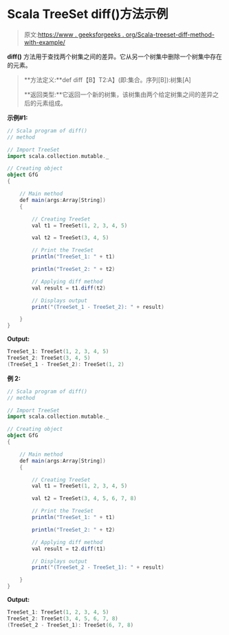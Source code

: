 # Scala TreeSet diff()方法示例

> 原文:[https://www . geeksforgeeks . org/Scala-treeset-diff-method-with-example/](https://www.geeksforgeeks.org/scala-treeset-diff-method-with-example/)

**diff()** 方法用于查找两个树集之间的差异。它从另一个树集中删除一个树集中存在的元素。

> **方法定义:**def diff【B】T2:A】(即:集合。序列[B]):树集[A]
> 
> **返回类型:**它返回一个新的树集，该树集由两个给定树集之间的差异之后的元素组成。

**示例#1:**

```scala
// Scala program of diff() 
// method 

// Import TreeSet
import scala.collection.mutable._

// Creating object 
object GfG 
{ 

    // Main method 
    def main(args:Array[String]) 
    { 

        // Creating TreeSet
        val t1 = TreeSet(1, 2, 3, 4, 5)  

        val t2 = TreeSet(3, 4, 5)  

        // Print the TreeSet 
        println("TreeSet_1: " + t1) 

        println("TreeSet_2: " + t2) 

        // Applying diff method  
        val result = t1.diff(t2)  

        // Displays output  
        print("(TreeSet_1 - TreeSet_2): " + result) 

    } 
} 
```

**Output:**

```scala
TreeSet_1: TreeSet(1, 2, 3, 4, 5)
TreeSet_2: TreeSet(3, 4, 5)
(TreeSet_1 - TreeSet_2): TreeSet(1, 2)

```

**例 2:**

```scala
// Scala program of diff() 
// method 

// Import TreeSet
import scala.collection.mutable._

// Creating object 
object GfG 
{ 

    // Main method 
    def main(args:Array[String]) 
    { 

        // Creating TreeSet
        val t1 = TreeSet(1, 2, 3, 4, 5)  

        val t2 = TreeSet(3, 4, 5, 6, 7, 8)  

        // Print the TreeSet 
        println("TreeSet_1: " + t1) 

        println("TreeSet_2: " + t2) 

        // Applying diff method  
        val result = t2.diff(t1)  

        // Displays output  
        print("(TreeSet_2 - TreeSet_1): " + result) 

    } 
} 
```

**Output:**

```scala
TreeSet_1: TreeSet(1, 2, 3, 4, 5)
TreeSet_2: TreeSet(3, 4, 5, 6, 7, 8)
(TreeSet_2 - TreeSet_1): TreeSet(6, 7, 8)

```